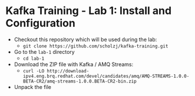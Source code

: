 # Kafka Training - Lab 1: Install and Configuration

* Checkout this repository which will be used during the lab:
  * `git clone https://github.com/scholzj/kafka-training.git`
* Go to the `lab-1` directory
  * `cd lab-1`
* Download the ZIP file with Kafka / AMQ Streams:
  * `curl -LO http://download-ipv4.eng.brq.redhat.com/devel/candidates/amq/AMQ-STREAMS-1.0.0-BETA-CR2/amq-streams-1.0.0.BETA-CR2-bin.zip`
* Unpack the file 


